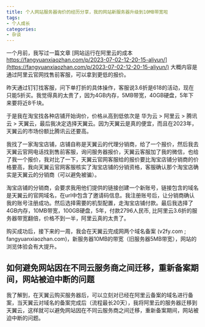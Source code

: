 ```yaml
---
title: 个人网站服务器询价的经历分享，我的网站新服务器升级到10MB带宽啦
tags:
- 个人成长
categories:
- 杂谈
---
```



一个月前，我写过一篇文章 [网站运行在阿里云的成本 https://fangyuanxiaozhan.com/p/2023-07-02-12-20-15-aliyun/](https://fangyuanxiaozhan.com/p/2023-07-02-12-20-15-aliyun/) 大概内容是通过阿里云官网找售前客服，可以拿到更低的报价。


昨天通过钉钉找客服，问下单打折的具体操作，客服说3.6折是618的活动，现在只能5折买。我觉得真的太贵了，因为4GB内存，5MB带宽，40GB硬盘，5年下来要将近8千块。


于是我在淘宝找各种店铺开始询价，价格从高到低依次是 华为云 > 阿里云 > 腾讯云 > 天翼云，最后我决定选择天翼云。因为天翼云是真的便宜，而且在2023年，天翼云的市场份额比腾讯云还要高。


我找了一家淘宝店铺，店铺自称是天翼云的代理分销商，给了一个报价，然后我去天翼云官网电话找到售前客服，询问服务器报价，天翼云客服加了我的微信，也给了我一个报价，我对比了一下，天翼云官网客服给的报价要比淘宝店铺分销商的价格要高，我向天翼云官网客服核实了淘宝店铺的分销资格，客服确认那个淘宝店确实是天翼云的分销商（可以避免被骗）。


淘宝店铺的分销商，会要求我用他们提供的链接创建一个新账号，链接包含的域名是天翼云的官网域名，在url中包含了邀请码信息。我注册账号后，让分销商确认我的账号注册成功。然后选择需要的机型配置，走淘宝店铺付款。最后我选择了4GB内存，10MB带宽，100GB硬盘，5年，付款2796人民币, 比阿里云3.6折的服务器带宽翻倍，价格不到一半，阿里云真的太贵了。


购买成功后，接下来的一周，我会在天翼云完成网两个域名备案 (v2fy.com ; fangyuanxiaozhan.com)，新服务器10MB的带宽（旧服务器5MB带宽），网站的浏览体验会有大提升。


## 如何避免网站因在不同云服务商之间迁移，重新备案期间，网站被迫中断的问题

我了解到，在天翼云购买服务器后，可以立刻对已经在阿里云备案的域名进行备案，当天翼云对域名的备案完成后（流程最长20天），我将阿里云的服务器迁移到天翼云，这样就可以避免网站因在不同云服务商之间迁移，重新备案期间，网站被迫中断的问题。






